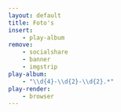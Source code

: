 ```yaml
---
layout: default
title: Foto's
insert:
    - play-album
remove:
    - socialshare
    - banner
    - imgstrip
play-album:
    - "\\d{4}-\\d{2}-\\d{2}.*"
play-render:
    - browser
---
```

